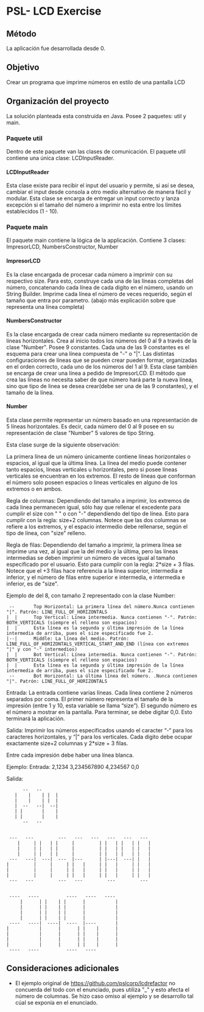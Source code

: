 # PSL- LCD Exercise

## Método
La aplicación fue desarrollada desde 0.
 
## Objetivo
Crear un programa que imprime números en estilo de una pantalla LCD 

## Organización del proyecto
La solución planteada esta construida en Java. Posee 2 paquetes: util y main.

### Paquete util
Dentro de este paquete van las clases de comunicación. El paquete util contiene una única clase: LCDInputReader.  

#### LCDInputReader
Esta clase existe para recibir el input del usuario y permite, si así se desea, cambiar el input desde consola a otro medio alternativo de manera fácil y modular. Esta clase se encarga de entregar un input correcto y lanza excepción si el tamaño del número a imprimir no esta entre los límites establecidos (1 - 10).

### Paquete main
El paquete main contiene la lógica de la applicación. Contiene 3 clases: ImpresorLCD, NumbersConstructor, Number
#### ImpresorLCD
Es la clase encargada de procesar cada número a imprimir con su respectivo size. Para esto, construye cada una de las líneas completas del número, concatenando cada línea de cada digito en el número, usando un String Builder. Imprime cada línea el número de veces requerido, según el tamaño que entra por parametro. (abajo más explicación sobre que representa una línea completa)

#### NumbersConstructor
Es la clase encargada de crear cada número mediante su representación de líneas horizontales. Crea al inicio todos los números del 0 al 9 a través de la clase "Number". Posee 9 constantes. Cada una de las 9 constantes es el esquema para crear una línea compuesta de "-" o "|". Las distintas configuraciones de líneas que se pueden crear pueden formar, organizadas en el orden correcto, cada uno de los números del 1 al 9. 
Esta clase también se encarga de crear una línea a pedido de ImpresorLCD. El método que crea las líneas no necesita saber de que número hará parte la nueva línea, sino que tipo de linea se desea crear(debe ser una de las 9 constantes), y el tamaño de la línea.  

#### Number
Esta clase permite representar un número basado en una representación de 5 líneas horizontales. Es decir, cada número del 0 al 9 posee en su representación de clase "Number" 5 valores de tipo String. 

Esta clase surge de la siguiente observación:

La primera línea de un número únicamente contiene líneas horizontales o espacios, al igual que la última línea.
La línea del medio puede contener tanto espacios, líneas verticales u horizontales, pero si posee líneas verticales se encuentran en los extremos.
El resto de líneas que conforman el número solo poseen espacios o lineas verticales en alguno de los extremos o en ambos.

Regla de columnas: Dependiendo del tamaño a imprimir, los extremos de cada linea permanecen igual, sólo hay que rellenar el excedente para cumplir el size con " " o con "-" dependiendo del tipo de línea.
Esto para cumplir con la regla: size+2 columnas. Notece que las dos columnas se refiere a los extremos, y el espacio intermedio debe rellenarse, según el tipo de línea, con "size" relleno.

Regla de filas: Dependiendo del tamaño a imprimir, la primera línea se imprime una vez, al igual que la del medio y la última, pero las líneas intermedias se deben imprimir un número de veces igual al tamaño especificado por el usuario. 
Esto para cumplir con la regla: 2*size + 3 filas. Notece que el +3 filas hace referencia a la línea superior, intermedia e inferior, y el número de filas entre superior e intermedia, e intermedia e inferior, es de "size".

Ejemplo de del 8, con tamaño 2 representado con la clase Number: 

     --       Top Horizontal: La primera línea del número.Nunca contienen "|". Patrón: LINE_FULL_OF_HORIZONTALS 
    |  |      Top Vertical: Línea intermedia. Nunca contienen "-". Patrón: BOTH_VERTICALS (siempre el relleno son espacios)
    |  |      Esta línea es la segunda y última impresión de la línea intermedia de arriba, pues el size especificado fue 2.
    |--|      Middle: La línea del medio. Patrón: LINE_FULL_OF_HORIZONTALS_VERTICAL_START_AND_END (línea con extremos "|" y con "-" intermedios)
    |  |      Bot Vertical: Línea intermedia. Nunca contienen "-". Patrón: BOTH_VERTICALS (siempre el relleno son espacios) 
    |  |      Esta línea es la segunda y última impresión de la línea intermedia de arriba, pues el size especificado fue 2.
     --       Bot Horizontal: La última línea del número. .Nunca contienen "|". Patrón: LINE_FULL_OF_HORIZONTALS 



Entrada: La entrada contiene varias líneas. Cada línea contiene 2 números separados por coma. El primer número representa el tamaño de la impresión (entre 1 y 10, esta variable se llama “size”). El segundo número es el número a mostrar en la pantalla. Para terminar, se debe digitar 0,0. Esto terminará la aplicación.

Salida: Imprimir los números especificados usando el caracter “-“ para los caracteres horizontales, y “|” para los verticales. Cada dígito debe ocupar exactamente size+2 columnas y 2*size + 3 filas. 

Entre cada impresión debe haber una línea blanca. 
 
Ejemplo: 
Entrada:
2,1234
3,234567890
4,234567
0,0
   
Salida: 
```
      --   --       
   |    |    | |  | 
   |    |    | |  | 
   |  --   --|  --| 
   | |       |    | 
   | |       |    | 
      --   --       


 ---   ---         ---   ---   ---   ---   ---   ---  
    |     | |   | |     |         | |   | |   | |   | 
    |     | |   | |     |         | |   | |   | |   | 
    |     | |   | |     |         | |   | |   | |   | 
 ---   ---|  ---|  ---  |---      | |---|  ---| |   | 
|         |     |     | |   |     | |   |     | |   | 
|         |     |     | |   |     | |   |     | |   | 
|         |     |     | |   |     | |   |     | |   | 
 ---   ---         ---   ---         ---         ---  


 ----   ----          ----   ----   ----  
     |      | |    | |      |           | 
     |      | |    | |      |           | 
     |      | |    | |      |           | 
     |      | |    | |      |           | 
 ----   ----|  ----|  ----  |----       | 
|           |      |      | |    |      | 
|           |      |      | |    |      | 
|           |      |      | |    |      | 
|           |      |      | |    |      | 
 ----   ----          ----   ----         
```

## Consideraciones adicionales
- El ejemplo original de https://github.com/pslcorp/lcdrefactor no concuerda del todo con el enunciado, pues utiliza "_" y esto afecta el número de columnas. Se hizo caso omiso al ejemplo y se desarrollo tal cúal se exponía en el enunciado.


